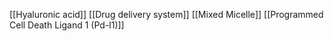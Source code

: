 [[Hyaluronic acid]]
[[Drug delivery system]]
[[Mixed Micelle]]
[[Programmed Cell Death Ligand 1 (Pd-l1)]]
